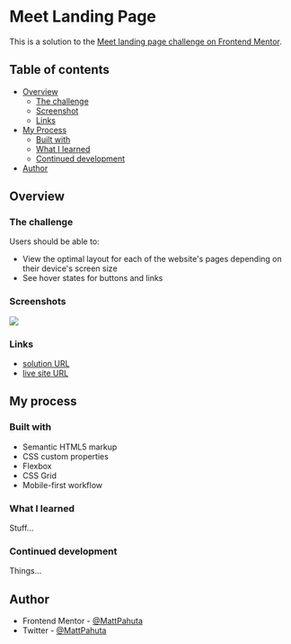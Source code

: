 # Meet Landing Page

This is a solution to the [Meet landing page challenge on Frontend Mentor](). 

## Table of contents

- [Overview](#overview)
  - [The challenge](#the-challenge)
  - [Screenshot](#screenshot)
  - [Links](#links)
- [My Process](#my-process)
  - [Built with](#built-with)
  - [What I learned](#what-i-learned)
  - [Continued development](#continued-development)
- [Author](#author)

## Overview

### The challenge

Users should be able to:

- View the optimal layout for each of the website's pages depending on their device's screen size
- See hover states for buttons and links

### Screenshots

![](./screenshot.jpg)

### Links

- [solution URL]()
- [live site URL]()

## My process

### Built with

- Semantic HTML5 markup
- CSS custom properties
- Flexbox
- CSS Grid
- Mobile-first workflow

### What I learned

Stuff...

### Continued development

Things...

## Author

- Frontend Mentor - [@MattPahuta](https://www.frontendmentor.io/profile/MattPahuta)
- Twitter - [@MattPahuta](https://twitter.com/MattPahuta)